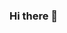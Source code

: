 ### Hi there 👋

<!--
I am Hayriye Karakullukcu ✨ electrical and electronics engineering student at TOBB University ✨

- 🔭 I’m currently working on a project in the software department.
- 🌱 I’m currently learning Qt C++ GUI Development
- 📫 How to reach me: www.linkedin.com/in/hayriye-karakullukcu
- ⚡ Fun fact: Learning French 
-->

